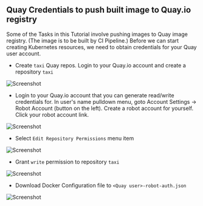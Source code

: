## Quay Credentials to push built image to Quay.io registry

Some of the Tasks in this Tutorial involve pushing images to Quay image registry.   (The image is to be built by CI Pipeline.)   Before we can start creating Kubernetes resources, we need to obtain credentials for your Quay user account.

 * Create `taxi` Quay repos. Login to your Quay.io account and create a repository `taxi`

 ![Screenshot](img/create-taxi-in-quay.png)

 * Login to your Quay.io account that you can generate read/write credentials for.  In user's name pulldown menu, goto Account Settings -> Robot Account (button on the left).   Create a robot account for yourself.  Click your robot account link.

 ![Screenshot](img/quay-create-robot-account.png)

 * Select `Edit Repository Permissions` menu item

 ![Screenshot](img/edit-token-permission.png)

 * Grant `write` permission to repository `taxi`

 ![Screenshot](img/grant-write-permission.png)

 * Download Docker Configuration file to `<Quay user>-robot-auth.json`

 ![Screenshot](img/quay-download-docker-config.png)
